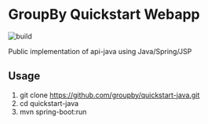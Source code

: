 GroupBy Quickstart Webapp
=========

![build](https://build.groupbyinc.com/app/rest/builds/buildType:id:JavaQuickStart_CommonReleaseDevelop/statusIcon)

Public implementation of api-java using Java/Spring/JSP

Usage
---

1. git clone https://github.com/groupby/quickstart-java.git
1. cd quickstart-java
1. mvn spring-boot:run

